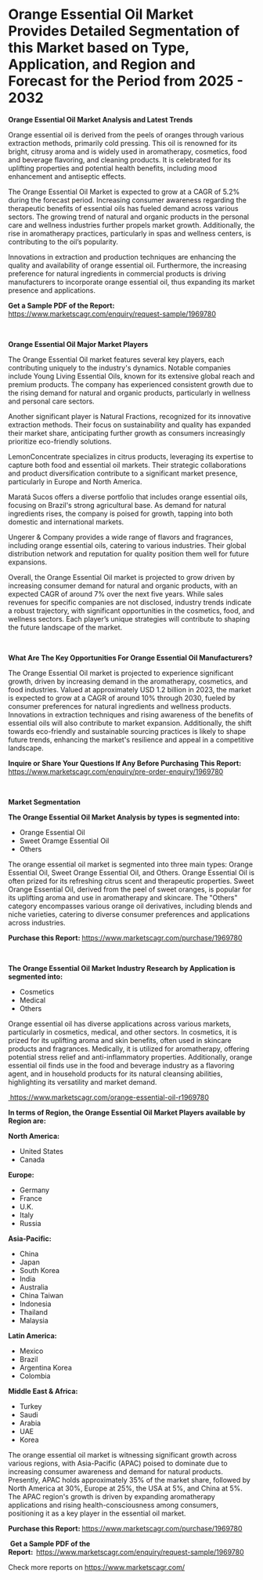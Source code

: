 <p><h1>Orange Essential Oil Market Provides Detailed Segmentation of this Market based on Type, Application, and Region and Forecast for the Period from 2025 - 2032</h1></p><p><strong>Orange Essential Oil Market Analysis and Latest Trends</strong></p>
<p><p>Orange essential oil is derived from the peels of oranges through various extraction methods, primarily cold pressing. This oil is renowned for its bright, citrusy aroma and is widely used in aromatherapy, cosmetics, food and beverage flavoring, and cleaning products. It is celebrated for its uplifting properties and potential health benefits, including mood enhancement and antiseptic effects.</p><p>The Orange Essential Oil Market is expected to grow at a CAGR of 5.2% during the forecast period. Increasing consumer awareness regarding the therapeutic benefits of essential oils has fueled demand across various sectors. The growing trend of natural and organic products in the personal care and wellness industries further propels market growth. Additionally, the rise in aromatherapy practices, particularly in spas and wellness centers, is contributing to the oil’s popularity. </p><p>Innovations in extraction and production techniques are enhancing the quality and availability of orange essential oil. Furthermore, the increasing preference for natural ingredients in commercial products is driving manufacturers to incorporate orange essential oil, thus expanding its market presence and applications.</p></p>
<p><strong>Get a Sample PDF of the Report:&nbsp;</strong> <a href="https://www.marketscagr.com/enquiry/request-sample/1969780?utm_campaign=3577&utm_medium=2&utm_source=Github&utm_content=ia&utm_term=31032025&utm_id=orange-essential-oil">https://www.marketscagr.com/enquiry/request-sample/1969780</a></p>
<p>&nbsp;</p>
<p><strong>Orange Essential Oil Major Market Players</strong></p>
<p><p>The Orange Essential Oil market features several key players, each contributing uniquely to the industry's dynamics. Notable companies include Young Living Essential Oils, known for its extensive global reach and premium products. The company has experienced consistent growth due to the rising demand for natural and organic products, particularly in wellness and personal care sectors.</p><p>Another significant player is Natural Fractions, recognized for its innovative extraction methods. Their focus on sustainability and quality has expanded their market share, anticipating further growth as consumers increasingly prioritize eco-friendly solutions.</p><p>LemonConcentrate specializes in citrus products, leveraging its expertise to capture both food and essential oil markets. Their strategic collaborations and product diversification contribute to a significant market presence, particularly in Europe and North America.</p><p>Maratá Sucos offers a diverse portfolio that includes orange essential oils, focusing on Brazil's strong agricultural base. As demand for natural ingredients rises, the company is poised for growth, tapping into both domestic and international markets.</p><p>Ungerer & Company provides a wide range of flavors and fragrances, including orange essential oils, catering to various industries. Their global distribution network and reputation for quality position them well for future expansions.</p><p>Overall, the Orange Essential Oil market is projected to grow driven by increasing consumer demand for natural and organic products, with an expected CAGR of around 7% over the next five years. While sales revenues for specific companies are not disclosed, industry trends indicate a robust trajectory, with significant opportunities in the cosmetics, food, and wellness sectors. Each player’s unique strategies will contribute to shaping the future landscape of the market.</p></p>
<p>&nbsp;</p>
<p><strong>What Are The Key Opportunities For Orange Essential Oil Manufacturers?</strong></p>
<p><p>The Orange Essential Oil market is projected to experience significant growth, driven by increasing demand in the aromatherapy, cosmetics, and food industries. Valued at approximately USD 1.2 billion in 2023, the market is expected to grow at a CAGR of around 10% through 2030, fueled by consumer preferences for natural ingredients and wellness products. Innovations in extraction techniques and rising awareness of the benefits of essential oils will also contribute to market expansion. Additionally, the shift towards eco-friendly and sustainable sourcing practices is likely to shape future trends, enhancing the market's resilience and appeal in a competitive landscape.</p></p>
<p><strong>Inquire or Share Your Questions If Any Before Purchasing This Report:</strong> <a href="https://www.marketscagr.com/enquiry/pre-order-enquiry/1969780?utm_campaign=3577&utm_medium=2&utm_source=Github&utm_content=ia&utm_term=31032025&utm_id=orange-essential-oil">https://www.marketscagr.com/enquiry/pre-order-enquiry/1969780</a></p>
<p>&nbsp;</p>
<p><strong>Market Segmentation</strong></p>
<p><strong>The Orange Essential Oil Market Analysis by types is segmented into:</strong></p>
<p><ul><li>Orange Essential Oil</li><li>Sweet Oramge Essential Oil</li><li>Others</li></ul></p>
<p><p>The orange essential oil market is segmented into three main types: Orange Essential Oil, Sweet Orange Essential Oil, and Others. Orange Essential Oil is often prized for its refreshing citrus scent and therapeutic properties. Sweet Orange Essential Oil, derived from the peel of sweet oranges, is popular for its uplifting aroma and use in aromatherapy and skincare. The "Others" category encompasses various orange oil derivatives, including blends and niche varieties, catering to diverse consumer preferences and applications across industries.</p></p>
<p><strong>Purchase this Report:&nbsp;</strong><a href="https://www.marketscagr.com/purchase/1969780?utm_campaign=3577&utm_medium=2&utm_source=Github&utm_content=ia&utm_term=31032025&utm_id=orange-essential-oil">https://www.marketscagr.com/purchase/1969780</a></p>
<p>&nbsp;</p>
<p><strong>The Orange Essential Oil Market Industry Research by Application is segmented into:</strong></p>
<p><ul><li>Cosmetics</li><li>Medical</li><li>Others</li></ul></p>
<p><p>Orange essential oil has diverse applications across various markets, particularly in cosmetics, medical, and other sectors. In cosmetics, it is prized for its uplifting aroma and skin benefits, often used in skincare products and fragrances. Medically, it is utilized for aromatherapy, offering potential stress relief and anti-inflammatory properties. Additionally, orange essential oil finds use in the food and beverage industry as a flavoring agent, and in household products for its natural cleansing abilities, highlighting its versatility and market demand.</p></p>
<p><a href="https://www.marketscagr.com/orange-essential-oil-r1969780?utm_campaign=3577&utm_medium=2&utm_source=Github&utm_content=ia&utm_term=31032025&utm_id=orange-essential-oil">&nbsp;https://www.marketscagr.com/orange-essential-oil-r1969780</a></p>
<p><strong>In terms of Region, the Orange Essential Oil Market Players available by Region are:</strong></p>
<p>
    <p> <strong> North America: </strong>
        <ul>
            <li>United States</li>
            <li>Canada</li>
        </ul>
        </p> 
    <p> <strong> Europe: </strong>
        <ul>
            <li>Germany</li>
            <li>France</li>
            <li>U.K.</li>
            <li>Italy</li>
            <li>Russia</li>
        </ul>
        </p> 
    <p> <strong> Asia-Pacific: </strong>
        <ul>
            <li>China</li>
            <li>Japan</li>
            <li>South Korea</li>
            <li>India</li>
            <li>Australia</li>
            <li>China Taiwan</li>
            <li>Indonesia</li>
            <li>Thailand</li>
            <li>Malaysia</li>
        </ul>
        </p> 
    <p> <strong> Latin America: </strong>
        <ul>
            <li>Mexico</li>
            <li>Brazil</li>
            <li>Argentina Korea</li>
            <li>Colombia</li>
        </ul>
        </p> 
    <p> <strong> Middle East & Africa: </strong>
        <ul>
            <li>Turkey</li>
            <li>Saudi</li>
            <li>Arabia</li>
            <li>UAE</li>
            <li>Korea</li>
        </ul>
    </p>
    </p>
<p><p>The orange essential oil market is witnessing significant growth across various regions, with Asia-Pacific (APAC) poised to dominate due to increasing consumer awareness and demand for natural products. Presently, APAC holds approximately 35% of the market share, followed by North America at 30%, Europe at 25%, the USA at 5%, and China at 5%. The APAC region's growth is driven by expanding aromatherapy applications and rising health-consciousness among consumers, positioning it as a key player in the essential oil market.</p></p>
<p><strong>Purchase this Report: </strong><a href="https://www.marketscagr.com/purchase/1969780?utm_campaign=3577&utm_medium=2&utm_source=Github&utm_content=ia&utm_term=31032025&utm_id=orange-essential-oil">https://www.marketscagr.com/purchase/1969780</a></p>
<p>&nbsp;<strong>Get a Sample PDF of the Report:&nbsp;&nbsp;</strong><a href="https://www.marketscagr.com/enquiry/request-sample/1969780?utm_campaign=3577&utm_medium=2&utm_source=Github&utm_content=ia&utm_term=31032025&utm_id=orange-essential-oil">https://www.marketscagr.com/enquiry/request-sample/1969780</a></p>
<p><strong></strong></p>
<p>Check more reports on <a href="https://www.marketscagr.com/?utm_campaign=3577&utm_medium=2&utm_source=Github&utm_content=ia&utm_term=31032025&utm_id=orange-essential-oil">https://www.marketscagr.com/</a></p>